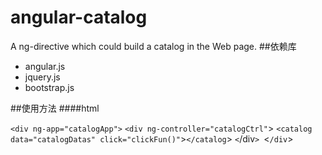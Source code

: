 # angular-catalog
A ng-directive which could build a catalog in the Web page.
##依赖库
* angular.js
* jquery.js
* bootstrap.js

##使用方法
####html 

`<div ng-app="catalogApp">`
 `<div ng-controller="catalogCtrl"`>
   `<catalog data="catalogDatas" click="clickFun()"`>`</catalog`>
 `<`/div`>
`<`/div`>  

